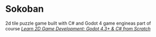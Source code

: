 # Sokoban

2d tile puzzle game built with C# and Godot 4 game engineas part of course [_Learn 2D Game Development: Godot 4.3+ & C# from Scratch_](https://www.udemy.com/course/learn-2d-game-development-godot-43-c-from-scratch)
